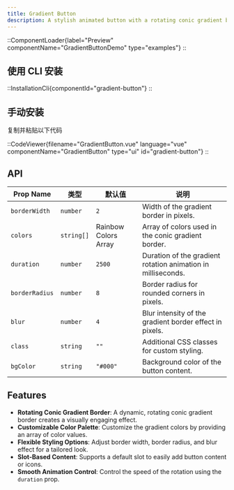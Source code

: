 ```yaml
---
title: Gradient Button
description: A stylish animated button with a rotating conic gradient border and customizable properties for a vibrant look.
---
```


::ComponentLoader{label="Preview" componentName="GradientButtonDemo" type="examples"}
::

## 使用 CLI 安装

::InstallationCli{componentId="gradient-button"}
::

## 手动安装

复制并粘贴以下代码

::CodeViewer{filename="GradientButton.vue" language="vue" componentName="GradientButton" type="ui" id="gradient-button"}
::

## API

| Prop Name      | 类型       | 默认值               | 说明                                                         |
| -------------- | ---------- | -------------------- | ------------------------------------------------------------ |
| `borderWidth`  | `number`   | `2`                  | Width of the gradient border in pixels.                      |
| `colors`       | `string[]` | Rainbow Colors Array | Array of colors used in the conic gradient border.           |
| `duration`     | `number`   | `2500`               | Duration of the gradient rotation animation in milliseconds. |
| `borderRadius` | `number`   | `8`                  | Border radius for rounded corners in pixels.                 |
| `blur`         | `number`   | `4`                  | Blur intensity of the gradient border effect in pixels.      |
| `class`        | `string`   | `""`                 | Additional CSS classes for custom styling.                   |
| `bgColor`      | `string`   | `"#000"`             | Background color of the button content.                      |

## Features

- **Rotating Conic Gradient Border**: A dynamic, rotating conic gradient border creates a visually engaging effect.
- **Customizable Color Palette**: Customize the gradient colors by providing an array of color values.
- **Flexible Styling Options**: Adjust border width, border radius, and blur effect for a tailored look.
- **Slot-Based Content**: Supports a default slot to easily add button content or icons.
- **Smooth Animation Control**: Control the speed of the rotation using the `duration` prop.
